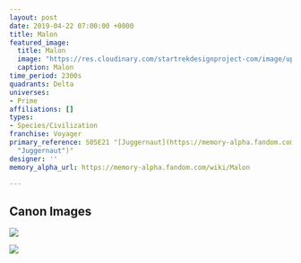 ```yaml
---
layout: post
date: 2019-04-22 07:00:00 +0000
title: Malon
featured_image:
  title: Malon
  image: "https://res.cloudinary.com/startrekdesignproject-com/image/upload/v1555958996/Malon.png"
  caption: Malon
time_period: 2300s
quadrants: Delta
universes:
- Prime
affiliations: []
types:
- Species/Civilization
franchise: Voyager
primary_reference: S05E21 "[Juggernaut](https://memory-alpha.fandom.com/wiki/Juggernaut
  "Juggernaut")"
designer: ''
memory_alpha_url: https://memory-alpha.fandom.com/wiki/Malon

---
```

## Canon Images

![](https://res.cloudinary.com/startrekdesignproject-com/image/upload/v1555958996/Malon1.jpg)

![](https://res.cloudinary.com/startrekdesignproject-com/image/upload/v1555958996/Malon2.jpg)